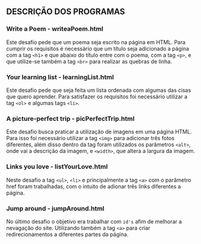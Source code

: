 ## DESCRIÇÃO DOS PROGRAMAS

### Write a Poem - writeaPoem.html

Este desafio pede que um poema seja escrito na página em HTML. Para cumprir os requisitos é necessário que um título seja adicionado a página com a tag `<h1>` e que abaixo do título entre com o poema, com a tag `<p>`, e que utilize-se também a tag `<br>` para realizar as quebras de linha.

### Your learning list - learningList.html

Este desafio pede que seja feita um lista ordenada com algumas das cisas que quero aprender. Para satisfazer os requisitos foi necessário utilizar a tag `<ol>` e algumas tags `<li>`.

### A picture-perfect trip - picPerfectTrip.html

Este desafio busca praticar a utilização de imagens em uma página HTML. Para isso foi necessário utilizar a tag `<img>` para adicionar três fotos diferentes, além disso dentro da tag foram utilizados os parâmetros `<alt>`, onde vai a descrição da imagem, e `<width>`, que altera a largura da imagem.

### Links you love - listYourLove.html

Neste desafio a tag `<ul>`, `<li>` e principalmente a tag `<a>` com o parâmetro href foram trabalhadas, com o intuito de adionar três links diferentes a página.

### Jump around - jumpAround.html

No último desafio o objetivo era trabalhar com `id's` afim de melhorar a nevagação do site. Utilizando também a tag `<a>` para criar redirecionamentos a diferentes partes da página.
